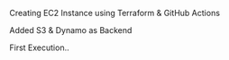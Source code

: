 Creating EC2 Instance using Terraform & GitHub Actions

Added S3 & Dynamo as Backend

First Execution..
